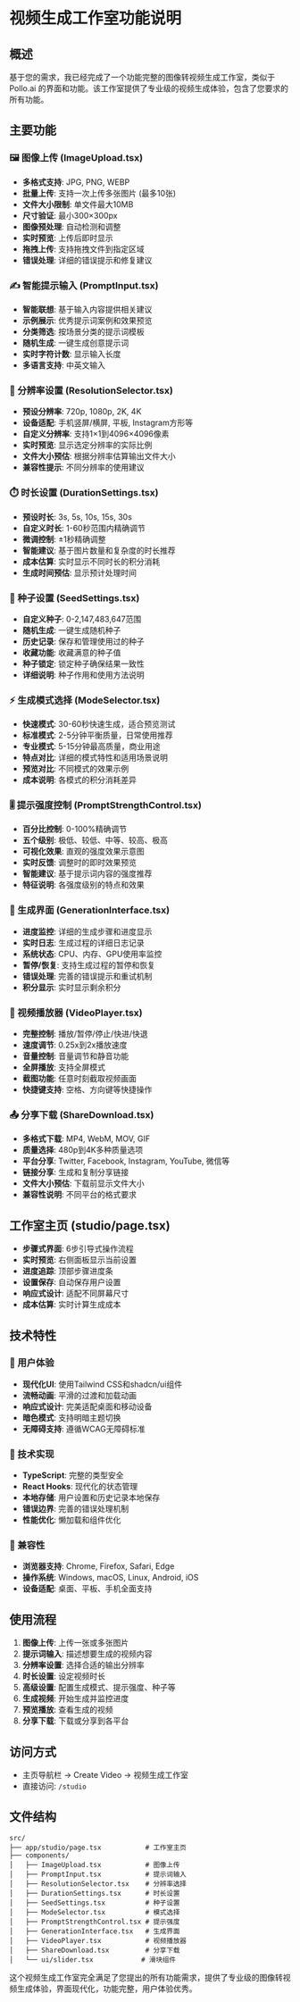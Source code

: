 # 视频生成工作室功能说明

## 概述
基于您的需求，我已经完成了一个功能完整的图像转视频生成工作室，类似于 Pollo.ai 的界面和功能。该工作室提供了专业级的视频生成体验，包含了您要求的所有功能。

## 主要功能

### 🖼️ 图像上传 (ImageUpload.tsx)
- **多格式支持**: JPG, PNG, WEBP
- **批量上传**: 支持一次上传多张图片 (最多10张)
- **文件大小限制**: 单文件最大10MB
- **尺寸验证**: 最小300×300px
- **图像预处理**: 自动检测和调整
- **实时预览**: 上传后即时显示
- **拖拽上传**: 支持拖拽文件到指定区域
- **错误处理**: 详细的错误提示和修复建议

### ✍️ 智能提示输入 (PromptInput.tsx)
- **智能联想**: 基于输入内容提供相关建议
- **示例展示**: 优秀提示词案例和效果预览
- **分类筛选**: 按场景分类的提示词模板
- **随机生成**: 一键生成创意提示词
- **实时字符计数**: 显示输入长度
- **多语言支持**: 中英文输入

### 🎯 分辨率设置 (ResolutionSelector.tsx)
- **预设分辨率**: 720p, 1080p, 2K, 4K
- **设备适配**: 手机竖屏/横屏, 平板, Instagram方形等
- **自定义分辨率**: 支持1×1到4096×4096像素
- **实时预览**: 显示选定分辨率的实际比例
- **文件大小预估**: 根据分辨率估算输出文件大小
- **兼容性提示**: 不同分辨率的使用建议

### ⏱️ 时长设置 (DurationSettings.tsx)
- **预设时长**: 3s, 5s, 10s, 15s, 30s
- **自定义时长**: 1-60秒范围内精确调节
- **微调控制**: ±1秒精确调整
- **智能建议**: 基于图片数量和复杂度的时长推荐
- **成本估算**: 实时显示不同时长的积分消耗
- **生成时间预估**: 显示预计处理时间

### 🎲 种子设置 (SeedSettings.tsx)
- **自定义种子**: 0-2,147,483,647范围
- **随机生成**: 一键生成随机种子
- **历史记录**: 保存和管理使用过的种子
- **收藏功能**: 收藏满意的种子值
- **种子锁定**: 锁定种子确保结果一致性
- **详细说明**: 种子作用和使用方法说明

### ⚡ 生成模式选择 (ModeSelector.tsx)
- **快速模式**: 30-60秒快速生成，适合预览测试
- **标准模式**: 2-5分钟平衡质量，日常使用推荐
- **专业模式**: 5-15分钟最高质量，商业用途
- **特点对比**: 详细的模式特性和适用场景说明
- **预览对比**: 不同模式的效果示例
- **成本说明**: 各模式的积分消耗差异

### 🎚️ 提示强度控制 (PromptStrengthControl.tsx)
- **百分比控制**: 0-100%精确调节
- **五个级别**: 极低、较低、中等、较高、极高
- **可视化效果**: 直观的强度效果示意图
- **实时反馈**: 调整时的即时效果预览
- **智能建议**: 基于提示词内容的强度推荐
- **特征说明**: 各强度级别的特点和效果

### 🚀 生成界面 (GenerationInterface.tsx)
- **进度监控**: 详细的生成步骤和进度显示
- **实时日志**: 生成过程的详细日志记录
- **系统状态**: CPU、内存、GPU使用率监控
- **暂停/恢复**: 支持生成过程的暂停和恢复
- **错误处理**: 完善的错误提示和重试机制
- **积分显示**: 实时显示剩余积分

### 🎥 视频播放器 (VideoPlayer.tsx)
- **完整控制**: 播放/暂停/停止/快进/快退
- **速度调节**: 0.25x到2x播放速度
- **音量控制**: 音量调节和静音功能
- **全屏播放**: 支持全屏模式
- **截图功能**: 任意时刻截取视频画面
- **快捷键支持**: 空格、方向键等快捷操作

### 📤 分享下载 (ShareDownload.tsx)
- **多格式下载**: MP4, WebM, MOV, GIF
- **质量选择**: 480p到4K多种质量选项
- **平台分享**: Twitter, Facebook, Instagram, YouTube, 微信等
- **链接分享**: 生成和复制分享链接
- **文件大小预估**: 下载前显示文件大小
- **兼容性说明**: 不同平台的格式要求

## 工作室主页 (studio/page.tsx)
- **步骤式界面**: 6步引导式操作流程
- **实时预览**: 右侧面板显示当前设置
- **进度追踪**: 顶部步骤进度条
- **设置保存**: 自动保存用户设置
- **响应式设计**: 适配不同屏幕尺寸
- **成本估算**: 实时计算生成成本

## 技术特性

### 🎨 用户体验
- **现代化UI**: 使用Tailwind CSS和shadcn/ui组件
- **流畅动画**: 平滑的过渡和加载动画
- **响应式设计**: 完美适配桌面和移动设备
- **暗色模式**: 支持明暗主题切换
- **无障碍支持**: 遵循WCAG无障碍标准

### 🔧 技术实现
- **TypeScript**: 完整的类型安全
- **React Hooks**: 现代化的状态管理
- **本地存储**: 用户设置和历史记录本地保存
- **错误边界**: 完善的错误处理机制
- **性能优化**: 懒加载和组件优化

### 📱 兼容性
- **浏览器支持**: Chrome, Firefox, Safari, Edge
- **操作系统**: Windows, macOS, Linux, Android, iOS
- **设备适配**: 桌面、平板、手机全面支持

## 使用流程

1. **图像上传**: 上传一张或多张图片
2. **提示词输入**: 描述想要生成的视频内容
3. **分辨率设置**: 选择合适的输出分辨率
4. **时长设置**: 设定视频时长
5. **高级设置**: 配置生成模式、提示强度、种子等
6. **生成视频**: 开始生成并监控进度
7. **预览播放**: 查看生成的视频
8. **分享下载**: 下载或分享到各平台

## 访问方式
- 主页导航栏 → Create Video → 视频生成工作室
- 直接访问: `/studio`

## 文件结构
```
src/
├── app/studio/page.tsx           # 工作室主页
├── components/
│   ├── ImageUpload.tsx           # 图像上传
│   ├── PromptInput.tsx           # 提示词输入
│   ├── ResolutionSelector.tsx    # 分辨率选择
│   ├── DurationSettings.tsx      # 时长设置
│   ├── SeedSettings.tsx          # 种子设置
│   ├── ModeSelector.tsx          # 模式选择
│   ├── PromptStrengthControl.tsx # 提示强度
│   ├── GenerationInterface.tsx   # 生成界面
│   ├── VideoPlayer.tsx           # 视频播放器
│   ├── ShareDownload.tsx         # 分享下载
│   └── ui/slider.tsx            # 滑块组件
```

这个视频生成工作室完全满足了您提出的所有功能需求，提供了专业级的图像转视频生成体验，界面现代化，功能完整，用户体验优秀。
